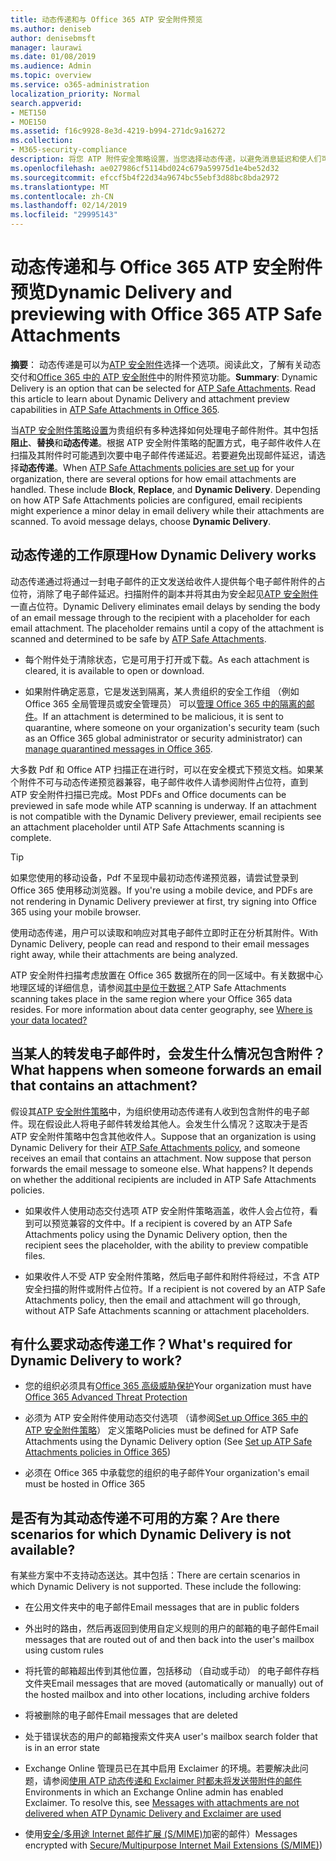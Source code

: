 ```yaml
---
title: 动态传递和与 Office 365 ATP 安全附件预览
ms.author: deniseb
author: denisebmsft
manager: laurawi
ms.date: 01/08/2019
ms.audience: Admin
ms.topic: overview
ms.service: o365-administration
localization_priority: Normal
search.appverid:
- MET150
- MOE150
ms.assetid: f16c9928-8e3d-4219-b994-271dc9a16272
ms.collection:
- M365-security-compliance
description: 将您 ATP 附件安全策略设置，当您选择动态传递，以避免消息延迟和使人们可以预览正在被扫描的附件。
ms.openlocfilehash: ae027986cf5114bd024c679a59975d1e4be52d32
ms.sourcegitcommit: efccf5b4f22d34a9674bc55ebf3d88bc8bda2972
ms.translationtype: MT
ms.contentlocale: zh-CN
ms.lasthandoff: 02/14/2019
ms.locfileid: "29995143"
---
```

# <a name="dynamic-delivery-and-previewing-with-office-365-atp-safe-attachments"></a><span data-ttu-id="9b12a-103">动态传递和与 Office 365 ATP 安全附件预览</span><span class="sxs-lookup"><span data-stu-id="9b12a-103">Dynamic Delivery and previewing with Office 365 ATP Safe Attachments</span></span>

<span data-ttu-id="9b12a-p101">**摘要**： 动态传递是可以为[ATP 安全附件](atp-safe-attachments.md)选择一个选项。阅读此文，了解有关动态交付和[Office 365 中的 ATP 安全附件](atp-safe-attachments.md)中的附件预览功能。</span><span class="sxs-lookup"><span data-stu-id="9b12a-p101">**Summary**: Dynamic Delivery is an option that can be selected for [ATP Safe Attachments](atp-safe-attachments.md). Read this article to learn about Dynamic Delivery and attachment preview capabilities in [ATP Safe Attachments in Office 365](atp-safe-attachments.md).</span></span>

<span data-ttu-id="9b12a-p102">当[ATP 安全附件策略设置](set-up-atp-safe-attachments-policies.md)为贵组织有多种选择如何处理电子邮件附件。其中包括**阻止**、**替换**和**动态传递**。根据 ATP 安全附件策略的配置方式，电子邮件收件人在扫描及其附件时可能遇到次要中电子邮件传递延迟。若要避免出现邮件延迟，请选择**动态传递**。</span><span class="sxs-lookup"><span data-stu-id="9b12a-p102">When [ATP Safe Attachments policies are set up](set-up-atp-safe-attachments-policies.md) for your organization, there are several options for how email attachments are handled. These include **Block**, **Replace**, and **Dynamic Delivery**. Depending on how ATP Safe Attachments policies are configured, email recipients might experience a minor delay in email delivery while their attachments are scanned. To avoid message delays, choose **Dynamic Delivery**.</span></span>
  
## <a name="how-dynamic-delivery-works"></a><span data-ttu-id="9b12a-110">动态传递的工作原理</span><span class="sxs-lookup"><span data-stu-id="9b12a-110">How Dynamic Delivery works</span></span>
  
<span data-ttu-id="9b12a-p103">动态传递通过将通过一封电子邮件的正文发送给收件人提供每个电子邮件附件的占位符，消除了电子邮件延迟。扫描附件的副本并将其由为安全起见[ATP 安全附件](atp-safe-attachments.md)一直占位符。</span><span class="sxs-lookup"><span data-stu-id="9b12a-p103">Dynamic Delivery eliminates email delays by sending the body of an email message through to the recipient with a placeholder for each email attachment. The placeholder remains until a copy of the attachment is scanned and determined to be safe by [ATP Safe Attachments](atp-safe-attachments.md).</span></span> 

- <span data-ttu-id="9b12a-113">每个附件处于清除状态，它是可用于打开或下载。</span><span class="sxs-lookup"><span data-stu-id="9b12a-113">As each attachment is cleared, it is available to open or download.</span></span> 

- <span data-ttu-id="9b12a-114">如果附件确定恶意，它是发送到隔离，某人贵组织的安全工作组 （例如 Office 365 全局管理员或安全管理员） 可以[管理 Office 365 中的隔离的邮件](manage-quarantined-messages-and-files.md)。</span><span class="sxs-lookup"><span data-stu-id="9b12a-114">If an attachment is determined to be malicious, it is sent to quarantine, where someone on your organization's security team (such as an Office 365 global administrator or security administrator) can [manage quarantined messages in Office 365](manage-quarantined-messages-and-files.md).</span></span>

<span data-ttu-id="9b12a-p104">大多数 Pdf 和 Office ATP 扫描正在进行时，可以在安全模式下预览文档。如果某个附件不可与动态传递预览器兼容，电子邮件收件人请参阅附件占位符，直到 ATP 安全附件扫描已完成。</span><span class="sxs-lookup"><span data-stu-id="9b12a-p104">Most PDFs and Office documents can be previewed in safe mode while ATP scanning is underway. If an attachment is not compatible with the Dynamic Delivery previewer, email recipients see an attachment placeholder until ATP Safe Attachments scanning is complete.</span></span>

> [!TIP]
> <span data-ttu-id="9b12a-117">如果您使用的移动设备，Pdf 不呈现中最初动态传递预览器，请尝试登录到 Office 365 使用移动浏览器。</span><span class="sxs-lookup"><span data-stu-id="9b12a-117">If you're using a mobile device, and PDFs are not rendering in Dynamic Delivery previewer at first, try signing into Office 365 using your mobile browser.</span></span>

<span data-ttu-id="9b12a-118">使用动态传递，用户可以读取和响应对其电子邮件立即时正在分析其附件。</span><span class="sxs-lookup"><span data-stu-id="9b12a-118">With Dynamic Delivery, people can read and respond to their email messages right away, while their attachments are being analyzed.</span></span> 

<span data-ttu-id="9b12a-p105">ATP 安全附件扫描考虑放置在 Office 365 数据所在的同一区域中。有关数据中心地理区域的详细信息，请参阅[其中是位于数据？](https://products.office.com/where-is-your-data-located?geo=All)</span><span class="sxs-lookup"><span data-stu-id="9b12a-p105">ATP Safe Attachments scanning takes place in the same region where your Office 365 data resides. For more information about data center geography, see [Where is your data located?](https://products.office.com/where-is-your-data-located?geo=All)</span></span> 
  
## <a name="what-happens-when-someone-forwards-an-email-that-contains-an-attachment"></a><span data-ttu-id="9b12a-121">当某人的转发电子邮件时，会发生什么情况包含附件？</span><span class="sxs-lookup"><span data-stu-id="9b12a-121">What happens when someone forwards an email that contains an attachment?</span></span>

<span data-ttu-id="9b12a-p106">假设其[ATP 安全附件策略](set-up-atp-safe-attachments-policies.md)中，为组织使用动态传递有人收到包含附件的电子邮件。现在假设此人将电子邮件转发给其他人。会发生什么情况？这取决于是否 ATP 安全附件策略中包含其他收件人。</span><span class="sxs-lookup"><span data-stu-id="9b12a-p106">Suppose that an organization is using Dynamic Delivery for their [ATP Safe Attachments policy](set-up-atp-safe-attachments-policies.md), and someone receives an email that contains an attachment. Now suppose that person forwards the email message to someone else. What happens? It depends on whether the additional recipients are included in ATP Safe Attachments policies.</span></span>
  
- <span data-ttu-id="9b12a-126">如果收件人使用动态交付选项 ATP 安全附件策略涵盖，收件人会占位符，看到可以预览兼容的文件中。</span><span class="sxs-lookup"><span data-stu-id="9b12a-126">If a recipient is covered by an ATP Safe Attachments policy using the Dynamic Delivery option, then the recipient sees the placeholder, with the ability to preview compatible files.</span></span>
    
- <span data-ttu-id="9b12a-127">如果收件人不受 ATP 安全附件策略，然后电子邮件和附件将经过，不含 ATP 安全扫描的附件或附件占位符。</span><span class="sxs-lookup"><span data-stu-id="9b12a-127">If a recipient is not covered by an ATP Safe Attachments policy, then the email and attachment will go through, without ATP Safe Attachments scanning or attachment placeholders.</span></span>
    
## <a name="whats-required-for-dynamic-delivery-to-work"></a><span data-ttu-id="9b12a-128">有什么要求动态传递工作？</span><span class="sxs-lookup"><span data-stu-id="9b12a-128">What's required for Dynamic Delivery to work?</span></span>

- <span data-ttu-id="9b12a-129">您的组织必须具有[Office 365 高级威胁保护](office-365-atp.md)</span><span class="sxs-lookup"><span data-stu-id="9b12a-129">Your organization must have [Office 365 Advanced Threat Protection](office-365-atp.md)</span></span>
    
- <span data-ttu-id="9b12a-130">必须为 ATP 安全附件使用动态交付选项 （请参阅[Set up Office 365 中的 ATP 安全附件策略](set-up-atp-safe-attachments-policies.md)） 定义策略</span><span class="sxs-lookup"><span data-stu-id="9b12a-130">Policies must be defined for ATP Safe Attachments using the Dynamic Delivery option (See [Set up ATP Safe Attachments policies in Office 365](set-up-atp-safe-attachments-policies.md))</span></span>
    
- <span data-ttu-id="9b12a-131">必须在 Office 365 中承载您的组织的电子邮件</span><span class="sxs-lookup"><span data-stu-id="9b12a-131">Your organization's email must be hosted in Office 365</span></span>
    
## <a name="are-there-scenarios-for-which-dynamic-delivery-is-not-available"></a><span data-ttu-id="9b12a-132">是否有为其动态传递不可用的方案？</span><span class="sxs-lookup"><span data-stu-id="9b12a-132">Are there scenarios for which Dynamic Delivery is not available?</span></span>

<span data-ttu-id="9b12a-p107">有某些方案中不支持动态送达。其中包括：</span><span class="sxs-lookup"><span data-stu-id="9b12a-p107">There are certain scenarios in which Dynamic Delivery is not supported. These include the following:</span></span>
  
- <span data-ttu-id="9b12a-135">在公用文件夹中的电子邮件</span><span class="sxs-lookup"><span data-stu-id="9b12a-135">Email messages that are in public folders</span></span>
    
- <span data-ttu-id="9b12a-136">外出时的路由，然后再返回到使用自定义规则的用户的邮箱的电子邮件</span><span class="sxs-lookup"><span data-stu-id="9b12a-136">Email messages that are routed out of and then back into the user's mailbox using custom rules</span></span>
    
- <span data-ttu-id="9b12a-137">将托管的邮箱超出传到其他位置，包括移动 （自动或手动） 的电子邮件存档文件夹</span><span class="sxs-lookup"><span data-stu-id="9b12a-137">Email messages that are moved (automatically or manually) out of the hosted mailbox and into other locations, including archive folders</span></span>
    
- <span data-ttu-id="9b12a-138">将被删除的电子邮件</span><span class="sxs-lookup"><span data-stu-id="9b12a-138">Email messages that are deleted</span></span>
    
- <span data-ttu-id="9b12a-139">处于错误状态的用户的邮箱搜索文件夹</span><span class="sxs-lookup"><span data-stu-id="9b12a-139">A user's mailbox search folder that is in an error state</span></span>
    
- <span data-ttu-id="9b12a-p108">Exchange Online 管理员已在其中启用 Exclaimer 的环境。若要解决此问题，请参阅[使用 ATP 动态传递和 Exclaimer 时都未将发送带附件的邮件](https://support.microsoft.com/help/4014438/messages-with-attachments-are-not-delivered-when-atp-dynamic-delivery)</span><span class="sxs-lookup"><span data-stu-id="9b12a-p108">Environments in which an Exchange Online admin has enabled Exclaimer. To resolve this, see [Messages with attachments are not delivered when ATP Dynamic Delivery and Exclaimer are used](https://support.microsoft.com/help/4014438/messages-with-attachments-are-not-delivered-when-atp-dynamic-delivery)</span></span>

- <span data-ttu-id="9b12a-142">使用[安全/多用途 Internet 邮件扩展 (S/MIME)](s-mime-for-message-signing-and-encryption.md)加密的邮件）</span><span class="sxs-lookup"><span data-stu-id="9b12a-142">Messages encrypted with [Secure/Multipurpose Internet Mail Extensions (S/MIME)](s-mime-for-message-signing-and-encryption.md))</span></span>

